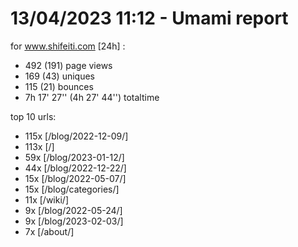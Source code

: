 # 13/04/2023 11:12 - Umami report
for www.shifeiti.com [24h] :

 - 492 (191) page views
 - 169 (43) uniques
 - 115 (21) bounces
 - 7h 17' 27'' (4h 27' 44'') totaltime


top 10 urls:
 - 115x [/blog/2022-12-09/]
 - 113x [/]
 - 59x [/blog/2023-01-12/]
 - 44x [/blog/2022-12-22/]
 - 15x [/blog/2022-05-07/]
 - 15x [/blog/categories/]
 - 11x [/wiki/]
 - 9x [/blog/2022-05-24/]
 - 9x [/blog/2023-02-03/]
 - 7x [/about/]


